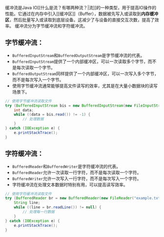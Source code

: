 缓冲流是Java IO[[什么是流？有哪两种流？|流]]的一种类型，用于提高IO操作的性能。它通过在内存中引入[[缓冲区]]（Buffer），数据被先写入或读取到**内存缓冲区**，然后批量写入或读取到底层设备。这减少了与设备的直接交互次数，提高了效率。
缓冲流分为字节缓冲流和字符缓冲流。
## 字节缓冲流：
   - `BufferedInputStream`和`BufferedOutputStream`是字节缓冲流的代表。
   - `BufferedInputStream`提供了一个内部缓冲区，可以一次读取多个字节，而不是每次读取一个字节。
   - `BufferedOutputStream`同样提供了一个内部缓冲区，可以一次写入多个字节，而不是每次写入一个字节。
   - 使用字节缓冲流通常能够提高文件读写的效率，尤其是在大量小数据块的读写场景下。
```java
// 使用字节缓冲流读取文件
try (BufferedInputStream bis = new BufferedInputStream(new FileInputStream("example.txt"))) {
    int data;
    while ((data = bis.read()) != -1) {
        // 处理数据
    }
} catch (IOException e) {
    e.printStackTrace();
}
```
## 字符缓冲流：
   - `BufferedReader`和`BufferedWriter`是字符缓冲流的代表。
   - `BufferedReader`允许一次读取一行字符，而不是每次读取一个字符。
   - `BufferedWriter`允许一次写入一行字符，而不是每次写入一个字符。
   - 字符缓冲流在处理文本数据时特别有用，可以提高读写效率。
```java
// 使用字符缓冲流读取文件
try (BufferedReader br = new BufferedReader(new FileReader("example.txt"))) {
    String line;
    while ((line = br.readLine()) != null) {
        // 处理每一行数据
    }
} catch (IOException e) {
    e.printStackTrace();
}
```